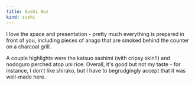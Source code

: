 ```yaml
---
title: Sushi Noz
kind: sushi
---
```

I love the space and presentation - pretty much everything is prepared in front of you, including pieces of anago that are smoked behind the counter on a charcoal grill.

A couple highlights were the katsuo sashimi (with cripsy skin!!) and nodoguro perched atop uni rice. Overall, it's good but not my taste - for instance, I don't like shirako, but I have to begrudgingly accept that it was well-made here.
